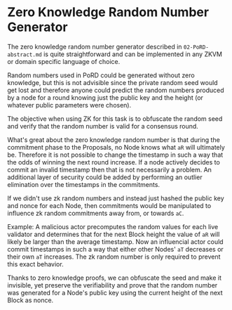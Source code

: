 # Zero Knowledge Random Number Generator

The zero knowledge random number generator described in `02-PoRD-abstract.md` is quite straightforward and can be implemented in any ZKVM or domain specific language of choice. 

Random numbers used in PoRD could be generated without zero knowledge, but this is not advisible since the private random seed would get lost and therefore anyone could predict the random numbers produced by a node for a round knowing just the public key and the height (or whatever public parameters were chosen).

The objective when using ZK for this task is to obfuscate the random seed and verify that the random number is valid for a consensus round.

What's great about the zero knowledge random number is that during the commitment phase to the Proposals, no Node knows what `aR` will ultimately be. Therefore it is not possible to change the timestamp in such a way that the odds of winning the next round increase. If a node actively decides to commit an invalid timestamp then that is not necessarily a problem. An additional layer of security could be added by performing an outlier elimination over the timestamps in the commitments.

If we didn't use zk random numbers and instead just hashed the public key and nonce for each Node, then commitments would be manipulated to influence zk random commitments away from, or towards `aC`. 

Example: A malicious actor precomputes the random values for each live validator and determines that for the next Block height the value of `aR` will likely be larger than the average timestamp. Now an influencial actor could commit timestamps in such a way that either other Nodes' `aT` decreases or their own `aT` increases. The zk random number is only required to prevent this exact behavior.

Thanks to zero knowledge proofs, we can obfuscate the seed and make it invisible, yet preserve the verifiability and prove that the random number was generated for a Node's public key using the current height of the next Block as nonce.


